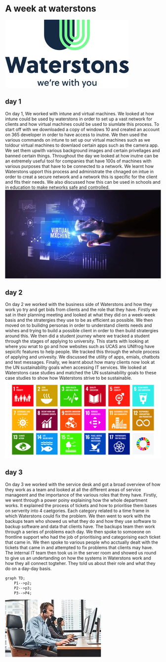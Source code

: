 # A week at waterstons
![waterstons image](logo%20waterstons.svg) 


## day 1 

On day 1, We worked with intune and virtual machines. We looked at how intune could be used by waterstons in order to set up a vast network for clients and how virtual machines could be used to siumlate this process. To start off with we downloaded a copy of windows 10 and created an account on 365 developer in order to have access to inutne. We then used the various commands on intune to set up our virtual machines such as we toldour virtual machines to downlaod certain apps such as the camera app. We set them upwith various background images and certain privellages and banned certain things. Throughout the day we looked at how inutne can be an extremely useful tool for companies that have 100s of machines with various purposes that have to be connected to a network. We learnt how Waterstons upport this process and administrate the chnaged on intue in order to creat a secure network and a network this is specific for the client and fits their needs. We also discussed how this can be used in schools and in education to make networks safe and controlled.
![waterstonsimage2](virtual-machine.webp)

## day 2

On day 2 we worked with the business side of Waterstons and how they work yo try and get bids from clients and the role that they have. Firstly we sat in their planning meeting and looked at what they did on a week-week basis and the stratergies they use to be as efficient as possible. We then moved on to builidng personas in order to understand clients needs and wishes and trying to build a possible client in order to then build stratergies around this. We then did a student journey where we tracked a student through the stages of applying to university. This starts with looking at where you wnat to go and how  websites such as UCAS ans UNIfrog have sepicifc features to help people. We tracked this through the whole process of applying and univesity. We discussed the utility of apps, emials, chatbots and text messages. Finally, we learnt about how many clients now look at the UN sustainability goals when accessing IT services. We looked at Waterstons case studies and matched the UN sustainability goals to these case studies to show how Waterstons strive to be sustainable.
![waterstonsimage3](UN%20sustainability.jpg) 

## day 3

On day 3 we worked with the service desk and got a broad overview of how they work as a team and looked at all the different areas of service manageent and the importance of the various roles that threy have. Firstly, we went through a power poiny explaining how the whole department works. It explained the process of tickets and how to prioritise them bases on serverity into 4 caetgories. Each category related to a time frame in which Waterstons could fix the problem. We then went to work with the backups team who showed us what they do and how they use software to backup software and data that clients have. The backups team then work through a series of problems each day. We then spoke to somoeone on frontline support who had the job of prioritising and categorising each ticket that came in. We then spoke to various people who acctually dealt with the tickets that came in and attempted to fix problems that clients may have. The internal IT team then took us in the server room and showed us round to give us an undertanding on how the systems in Waterstons work and how they all connect togteher. They told us about their role and what they do on a day-day basis.

```mermaid
graph TD;
    P1-->p2;
    P2-->p3;
    P3-->P4;
```
![waterstonsimage3](service%20desk.jpg)
  
